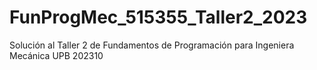 # FunProgMec_515355_Taller2_2023
Solución al Taller 2 de Fundamentos de Programación para Ingeniera Mecánica UPB 202310
